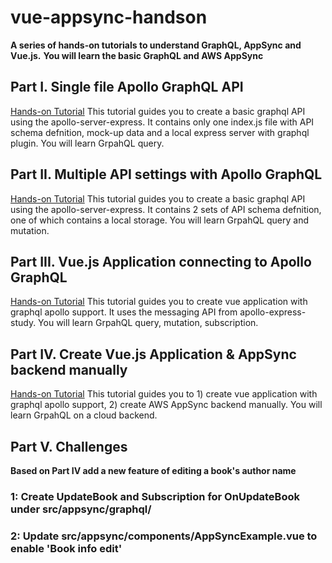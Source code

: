 # vue-appsync-handson
**A series of hands-on tutorials to understand GraphQL, AppSync and Vue.js.**
**You will learn the basic GraphQL and AWS AppSync**

## Part I. Single file Apollo GraphQL API
[Hands-on Tutorial](graphql-express-server/readme.md)
This tutorial guides you to create a basic graphql API using the apollo-server-express. It contains only one index.js file with API schema defnition, mock-up data and a local express server with graphql plugin. You will learn GrpahQL query.

## Part II. Multiple API settings with Apollo GraphQL
[Hands-on Tutorial](apollo-express-study.MD)
This tutorial guides you to create a basic graphql API using the apollo-server-express. It contains 2 sets of API schema defnition, one of which contains a local storage. You will learn GrpahQL query and mutation. 

## Part III. Vue.js Application connecting to Apollo GraphQL
[Hands-on Tutorial](vue-apollo-study.MD)
This tutorial guides you to create vue application with graphql apollo support. It uses the messaging API from apollo-express-study. You will learn GrpahQL query, mutation, subscription. 

## Part IV. Create Vue.js Application & AppSync backend manually
[Hands-on Tutorial](vue-appsync-study.MD)
This tutorial guides you to 1) create vue application with graphql apollo support, 2) create AWS AppSync backend manually. You will learn GrpahQL on a cloud backend. 

## Part V. Challenges
**Based on Part IV add a new feature of editing a book's author name**
### 1: Create UpdateBook and Subscription for OnUpdateBook under src/appsync/graphql/

### 2: Update src/appsync/components/AppSyncExample.vue to enable 'Book info edit'
